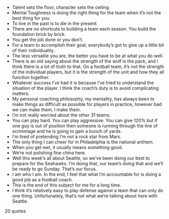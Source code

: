  - Talent sets the floor, character sets the ceiling.
 - Mental Toughness is doing the right thing for the team when it’s not the best thing for you.
 - To live in the past is to die in the present.
 - There are no shortcuts to building a team each season. You build the foundation brick by brick.
 - You get the job done or you don’t.
 - For a team to accomplish their goal, everybody’s got to give up a little bit of their individuality.
 - The less versatile you are, the better you have to be at what you do well.
 - There is an old saying about the strength of the wolf is the pack, and I think there is a lot of truth to that. On a football team, it’s not the strength of the individual players, but it is the strength of the unit and how they all function together.
 - Whatever success I’ve had it is because I’ve tried to understand the situation of the player. I think the coach’s duty is to avoid complicating matters.
 - My personal coaching philosophy, my mentality, has always been to make things as difficult as possible for players in practice, however bad we can make them, I make them.
 - I’m not really worried about the other 31 teams.
 - You can play hard. You can play aggressive. You can give 120% but if one guy is out of position then someone is running through the line of scrimmage and he is going to gain a bunch of yards.
 - I’m tired of pretending I’m not a rock star from Mars.
 - The only thing I can cheer for in Philadelphia is the national anthem.
 - When you get wet, it usually means something good.
 - We’re not polishing fine china here.
 - Well this week’s all about Seattle, so we’ve been doing our best to prepare for the Seahawks. I’m doing that, our team’s doing that and we’ll be ready to go Sunday. That’s our focus.
 - I am who I am. In the end, I feel that what I’m accountable for is doing a good job as a football coach.
 - This is the end of this subject for me for a long time.
 - I think it’s relatively easy to play defense against a team that can only do one thing. Unfortunately, that’s not what we’re talking about here with Seattle.

20 quotes